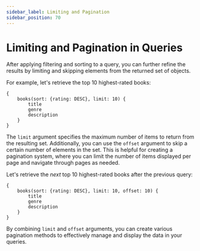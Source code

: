 ```yaml
---
sidebar_label: Limiting and Pagination
sidebar_position: 70
---
```


# Limiting and Pagination in Queries

After applying filtering and sorting to a query, you can further refine the results by limiting and skipping elements from the returned set of objects.

For example, let's retrieve the top 10 highest-rated books:
```gql
{
    books(sort: {rating: DESC}, limit: 10) {
        title
        genre
        description
    }
}
```

The `limit` argument specifies the maximum number of items to return from the resulting set. Additionally, you can use the `offset` argument to skip a certain number of elements in the set. This is helpful for creating a pagination system, where you can limit the number of items displayed per page and navigate through pages as needed.

Let's retrieve the *next* top 10 highest-rated books after the previous query:
```gql
{
    books(sort: {rating: DESC}, limit: 10, offset: 10) {
        title
        genre
        description
    }
}
```

By combining `limit` and `offset` arguments, you can create various pagination methods to effectively manage and display the data in your queries.